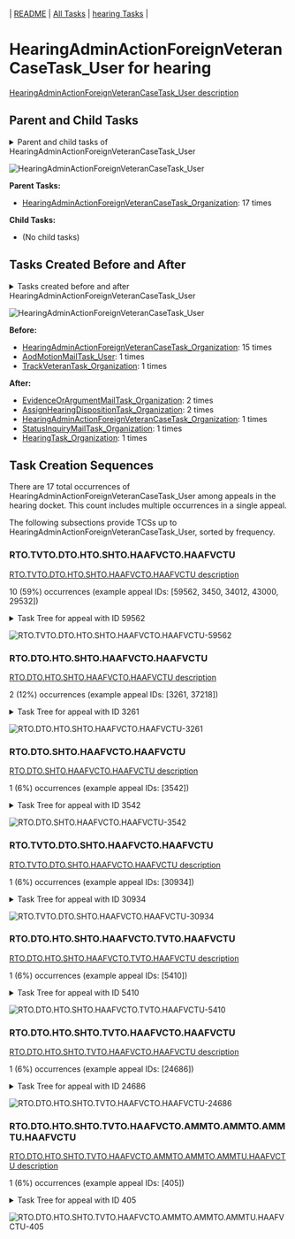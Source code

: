 <!-- DO NOT EDIT THIS FILE.  This file is autogenerated. -->
| [README](../README.md) | [All Tasks](../alltasks.md) | [hearing Tasks](tasklist.md) |

# HearingAdminActionForeignVeteranCaseTask_User for hearing

[HearingAdminActionForeignVeteranCaseTask_User description](../descr/HearingAdminActionForeignVeteranCaseTask_User.md)

## Parent and Child Tasks

<details><summary markdown='span'>Parent and child tasks of HearingAdminActionForeignVeteranCaseTask_User
</summary>

```
digraph G {
rankdir=LR;
node [shape=box]
"HearingAdminActionForeignVeteranCaseTask_Organization" -> "HearingAdminActionForeignVeteranCaseTask_User" [label=17]
}
```
</details>

![HearingAdminActionForeignVeteranCaseTask_User](dot/HearingAdminActionForeignVeteranCaseTask_User-parentchild.dot.png)

**Parent Tasks:**

   * [HearingAdminActionForeignVeteranCaseTask_Organization](HearingAdminActionForeignVeteranCaseTask_Organization.md): 17 times

**Child Tasks:**

   * (No child tasks)

## Tasks Created Before and After

<details><summary markdown='span'>Tasks created before and after HearingAdminActionForeignVeteranCaseTask_User</summary>

```
digraph G {
rankdir=LR;

"HearingAdminActionForeignVeteranCaseTask_User" -> "EvidenceOrArgumentMailTask_Organization" [label=2]
"HearingAdminActionForeignVeteranCaseTask_User" -> "AssignHearingDispositionTask_Organization" [label=2]
"HearingAdminActionForeignVeteranCaseTask_User" -> "StatusInquiryMailTask_Organization" [label=1]
"HearingAdminActionForeignVeteranCaseTask_User" -> "HearingTask_Organization" [label=1]
"HearingAdminActionForeignVeteranCaseTask_User" -> "HearingAdminActionForeignVeteranCaseTask_Organization" [label=1]
"HearingAdminActionForeignVeteranCaseTask_Organization" -> "HearingAdminActionForeignVeteranCaseTask_User" [label=15]
"TrackVeteranTask_Organization" -> "HearingAdminActionForeignVeteranCaseTask_User" [label=1]
"AodMotionMailTask_User" -> "HearingAdminActionForeignVeteranCaseTask_User" [label=1]
}
```
</details>

![HearingAdminActionForeignVeteranCaseTask_User](dot/HearingAdminActionForeignVeteranCaseTask_User.dot.png)

**Before:**

   * [HearingAdminActionForeignVeteranCaseTask_Organization](HearingAdminActionForeignVeteranCaseTask_Organization.md): 15 times
   * [AodMotionMailTask_User](AodMotionMailTask_User.md): 1 times
   * [TrackVeteranTask_Organization](TrackVeteranTask_Organization.md): 1 times

**After:**

   * [EvidenceOrArgumentMailTask_Organization](EvidenceOrArgumentMailTask_Organization.md): 2 times
   * [AssignHearingDispositionTask_Organization](AssignHearingDispositionTask_Organization.md): 2 times
   * [HearingAdminActionForeignVeteranCaseTask_Organization](HearingAdminActionForeignVeteranCaseTask_Organization.md): 1 times
   * [StatusInquiryMailTask_Organization](StatusInquiryMailTask_Organization.md): 1 times
   * [HearingTask_Organization](HearingTask_Organization.md): 1 times

## Task Creation Sequences

There are 17 total occurrences of HearingAdminActionForeignVeteranCaseTask_User among appeals in the hearing docket.  This count includes multiple occurrences in a single appeal.

The following subsections provide TCSs up to HearingAdminActionForeignVeteranCaseTask_User, sorted by frequency.

### RTO.TVTO.DTO.HTO.SHTO.HAAFVCTO.HAAFVCTU

[RTO.TVTO.DTO.HTO.SHTO.HAAFVCTO.HAAFVCTU description](../descr/RTO.TVTO.DTO.HTO.SHTO.HAAFVCTO.HAAFVCTU.md)

10 (59%) occurrences (example appeal IDs: [59562, 3450, 34012, 43000, 29532])

<details><summary markdown='span'>Task Tree for appeal with ID 59562</summary>

```
@startuml
skinparam {
  ObjectBorderColor #555
  ObjectBorderThickness 0
  ObjectFontStyle bold
  ObjectFontSize 14
  ObjectAttributeFontColor #333
  ObjectAttributeFontSize 12
}
  object 0.RootTask #8dd3c7 {
Organization
}
  object 1.TrackVeteranTask #bebada {
Organization
}
  object 2.DistributionTask #ffffb3 {
Organization
}
  object 3.HearingTask #fb8072 {
Organization
}
  object 4.ScheduleHearingTask #80b1d3 {
Organization
}
  object 5.HearingAdminActionForeignVeteranCaseTask #ffffb3 {
Organization
}
  object 6.HearingAdminActionForeignVeteranCaseTask #ffffb3 {
User  <back:white>    </back>
}
  object 7.EvidenceOrArgumentMailTask #ffffb3 {
Organization
}
0.RootTask -- 1.TrackVeteranTask
0.RootTask -- 2.DistributionTask
2.DistributionTask -- 3.HearingTask
3.HearingTask -- 4.ScheduleHearingTask
4.ScheduleHearingTask -- 5.HearingAdminActionForeignVeteranCaseTask
5.HearingAdminActionForeignVeteranCaseTask -- 6.HearingAdminActionForeignVeteranCaseTask
0.RootTask -- 7.EvidenceOrArgumentMailTask
@enduml
```
</details>

![RTO.TVTO.DTO.HTO.SHTO.HAAFVCTO.HAAFVCTU-59562](uml/RTO.TVTO.DTO.HTO.SHTO.HAAFVCTO.HAAFVCTU-59562.png)

### RTO.DTO.HTO.SHTO.HAAFVCTO.HAAFVCTU

[RTO.DTO.HTO.SHTO.HAAFVCTO.HAAFVCTU description](../descr/RTO.DTO.HTO.SHTO.HAAFVCTO.HAAFVCTU.md)

2 (12%) occurrences (example appeal IDs: [3261, 37218])

<details><summary markdown='span'>Task Tree for appeal with ID 3261</summary>

```
@startuml
skinparam {
  ObjectBorderColor #555
  ObjectBorderThickness 0
  ObjectFontStyle bold
  ObjectFontSize 14
  ObjectAttributeFontColor #333
  ObjectAttributeFontSize 12
}
  object 0.RootTask #8dd3c7 {
Organization
}
  object 1.DistributionTask #ffffb3 {
Organization
}
  object 2.HearingTask #fb8072 {
Organization
}
  object 3.ScheduleHearingTask #80b1d3 {
Organization
}
  object 4.HearingAdminActionForeignVeteranCaseTask #ffffb3 {
Organization
}
  object 5.HearingAdminActionForeignVeteranCaseTask #ffffb3 {
User  <back:white>    </back>
}
0.RootTask -- 1.DistributionTask
1.DistributionTask -- 2.HearingTask
2.HearingTask -- 3.ScheduleHearingTask
3.ScheduleHearingTask -- 4.HearingAdminActionForeignVeteranCaseTask
4.HearingAdminActionForeignVeteranCaseTask -- 5.HearingAdminActionForeignVeteranCaseTask
@enduml
```
</details>

![RTO.DTO.HTO.SHTO.HAAFVCTO.HAAFVCTU-3261](uml/RTO.DTO.HTO.SHTO.HAAFVCTO.HAAFVCTU-3261.png)

### RTO.DTO.SHTO.HAAFVCTO.HAAFVCTU

[RTO.DTO.SHTO.HAAFVCTO.HAAFVCTU description](../descr/RTO.DTO.SHTO.HAAFVCTO.HAAFVCTU.md)

1 (6%) occurrences (example appeal IDs: [3542])

<details><summary markdown='span'>Task Tree for appeal with ID 3542</summary>

```
@startuml
skinparam {
  ObjectBorderColor #555
  ObjectBorderThickness 0
  ObjectFontStyle bold
  ObjectFontSize 14
  ObjectAttributeFontColor #333
  ObjectAttributeFontSize 12
}
  object 0.RootTask #8dd3c7 {
Organization
}
  object 1.DistributionTask #ffffb3 {
Organization
}
  object 2.HearingTask #fb8072 {
Organization
}
  object 3.ScheduleHearingTask #80b1d3 {
Organization
}
  object 4.HearingAdminActionVerifyAddressTask #ffed6f {
Organization
}
  object 5.HearingAdminActionForeignVeteranCaseTask #ffffb3 {
Organization
}
  object 6.HearingAdminActionForeignVeteranCaseTask #ffffb3 {
User  <back:white>    </back>
}
  object 7.AssignHearingDispositionTask #8dd3c7 {
Organization
}
  object 8.HearingTask #fb8072 {
Organization
}
  object 9.ScheduleHearingTask #80b1d3 {
Organization
}
  object 10.EvidenceSubmissionWindowTask #fccde5 {
Organization
}
  object 11.JudgeAssignTask #ccebc5 {
User
}
  object 12.JudgeDecisionReviewTask #d9d9d9 {
User
}
  object 13.AttorneyTask #bc80bd {
User
}
  object 14.BvaDispatchTask #b3de69 {
Organization
}
  object 15.BvaDispatchTask #b3de69 {
User
}
0.RootTask -- 1.DistributionTask
1.DistributionTask -- 2.HearingTask
2.HearingTask -- 3.ScheduleHearingTask
3.ScheduleHearingTask -- 4.HearingAdminActionVerifyAddressTask
3.ScheduleHearingTask -- 5.HearingAdminActionForeignVeteranCaseTask
5.HearingAdminActionForeignVeteranCaseTask -- 6.HearingAdminActionForeignVeteranCaseTask
2.HearingTask -- 7.AssignHearingDispositionTask
1.DistributionTask -- 8.HearingTask
8.HearingTask -- 9.ScheduleHearingTask
8.HearingTask -- 10.EvidenceSubmissionWindowTask
0.RootTask -- 11.JudgeAssignTask
0.RootTask -- 12.JudgeDecisionReviewTask
12.JudgeDecisionReviewTask -- 13.AttorneyTask
0.RootTask -- 14.BvaDispatchTask
14.BvaDispatchTask -- 15.BvaDispatchTask
@enduml
```
</details>

![RTO.DTO.SHTO.HAAFVCTO.HAAFVCTU-3542](uml/RTO.DTO.SHTO.HAAFVCTO.HAAFVCTU-3542.png)

### RTO.TVTO.DTO.SHTO.HAAFVCTO.HAAFVCTU

[RTO.TVTO.DTO.SHTO.HAAFVCTO.HAAFVCTU description](../descr/RTO.TVTO.DTO.SHTO.HAAFVCTO.HAAFVCTU.md)

1 (6%) occurrences (example appeal IDs: [30934])

<details><summary markdown='span'>Task Tree for appeal with ID 30934</summary>

```
@startuml
skinparam {
  ObjectBorderColor #555
  ObjectBorderThickness 0
  ObjectFontStyle bold
  ObjectFontSize 14
  ObjectAttributeFontColor #333
  ObjectAttributeFontSize 12
}
  object 0.RootTask #8dd3c7 {
Organization
}
  object 1.TrackVeteranTask #bebada {
Organization
}
  object 2.DistributionTask #ffffb3 {
Organization
}
  object 3.HearingTask #fb8072 {
Organization
}
  object 4.ScheduleHearingTask #80b1d3 {
Organization
}
  object 5.HearingAdminActionVerifyAddressTask #ffed6f {
Organization
}
  object 6.HearingAdminActionForeignVeteranCaseTask #ffffb3 {
Organization
}
  object 7.HearingAdminActionForeignVeteranCaseTask #ffffb3 {
User  <back:white>    </back>
}
  object 8.HearingAdminActionForeignVeteranCaseTask #ffffb3 {
Organization
}
  object 9.ChangeHearingRequestTypeTask #2ca02c {
User
}
  object 10.AssignHearingDispositionTask #8dd3c7 {
Organization
}
  object 11.HearingTask #fb8072 {
Organization
}
  object 12.ScheduleHearingTask #80b1d3 {
Organization
}
0.RootTask -- 1.TrackVeteranTask
0.RootTask -- 2.DistributionTask
2.DistributionTask -- 3.HearingTask
3.HearingTask -- 4.ScheduleHearingTask
4.ScheduleHearingTask -- 5.HearingAdminActionVerifyAddressTask
4.ScheduleHearingTask -- 6.HearingAdminActionForeignVeteranCaseTask
6.HearingAdminActionForeignVeteranCaseTask -- 7.HearingAdminActionForeignVeteranCaseTask
4.ScheduleHearingTask -- 8.HearingAdminActionForeignVeteranCaseTask
4.ScheduleHearingTask -- 9.ChangeHearingRequestTypeTask
3.HearingTask -- 10.AssignHearingDispositionTask
2.DistributionTask -- 11.HearingTask
11.HearingTask -- 12.ScheduleHearingTask
@enduml
```
</details>

![RTO.TVTO.DTO.SHTO.HAAFVCTO.HAAFVCTU-30934](uml/RTO.TVTO.DTO.SHTO.HAAFVCTO.HAAFVCTU-30934.png)

### RTO.DTO.HTO.SHTO.HAAFVCTO.TVTO.HAAFVCTU

[RTO.DTO.HTO.SHTO.HAAFVCTO.TVTO.HAAFVCTU description](../descr/RTO.DTO.HTO.SHTO.HAAFVCTO.TVTO.HAAFVCTU.md)

1 (6%) occurrences (example appeal IDs: [5410])

<details><summary markdown='span'>Task Tree for appeal with ID 5410</summary>

```
@startuml
skinparam {
  ObjectBorderColor #555
  ObjectBorderThickness 0
  ObjectFontStyle bold
  ObjectFontSize 14
  ObjectAttributeFontColor #333
  ObjectAttributeFontSize 12
}
  object 0.RootTask #8dd3c7 {
Organization
}
  object 1.TrackVeteranTask #bebada {
Organization
}
  object 2.DistributionTask #ffffb3 {
Organization
}
  object 3.HearingTask #fb8072 {
Organization
}
  object 4.ScheduleHearingTask #80b1d3 {
Organization
}
  object 5.HearingAdminActionForeignVeteranCaseTask #ffffb3 {
Organization
}
  object 6.TrackVeteranTask #bebada {
Organization
}
  object 7.HearingAdminActionForeignVeteranCaseTask #ffffb3 {
User  <back:white>    </back>
}
0.RootTask -- 1.TrackVeteranTask
0.RootTask -- 2.DistributionTask
2.DistributionTask -- 3.HearingTask
3.HearingTask -- 4.ScheduleHearingTask
4.ScheduleHearingTask -- 5.HearingAdminActionForeignVeteranCaseTask
0.RootTask -- 6.TrackVeteranTask
5.HearingAdminActionForeignVeteranCaseTask -- 7.HearingAdminActionForeignVeteranCaseTask
@enduml
```
</details>

![RTO.DTO.HTO.SHTO.HAAFVCTO.TVTO.HAAFVCTU-5410](uml/RTO.DTO.HTO.SHTO.HAAFVCTO.TVTO.HAAFVCTU-5410.png)

### RTO.DTO.HTO.SHTO.TVTO.HAAFVCTO.HAAFVCTU

[RTO.DTO.HTO.SHTO.TVTO.HAAFVCTO.HAAFVCTU description](../descr/RTO.DTO.HTO.SHTO.TVTO.HAAFVCTO.HAAFVCTU.md)

1 (6%) occurrences (example appeal IDs: [24686])

<details><summary markdown='span'>Task Tree for appeal with ID 24686</summary>

```
@startuml
skinparam {
  ObjectBorderColor #555
  ObjectBorderThickness 0
  ObjectFontStyle bold
  ObjectFontSize 14
  ObjectAttributeFontColor #333
  ObjectAttributeFontSize 12
}
  object 0.RootTask #8dd3c7 {
Organization
}
  object 1.DistributionTask #ffffb3 {
Organization
}
  object 2.HearingTask #fb8072 {
Organization
}
  object 3.ScheduleHearingTask #80b1d3 {
Organization
}
  object 4.TrackVeteranTask #bebada {
Organization
}
  object 5.HearingAdminActionVerifyAddressTask #ffed6f {
Organization
}
  object 6.HearingAdminActionForeignVeteranCaseTask #ffffb3 {
Organization
}
  object 7.HearingAdminActionForeignVeteranCaseTask #ffffb3 {
User  <back:white>    </back>
}
0.RootTask -- 1.DistributionTask
1.DistributionTask -- 2.HearingTask
2.HearingTask -- 3.ScheduleHearingTask
0.RootTask -- 4.TrackVeteranTask
3.ScheduleHearingTask -- 5.HearingAdminActionVerifyAddressTask
3.ScheduleHearingTask -- 6.HearingAdminActionForeignVeteranCaseTask
6.HearingAdminActionForeignVeteranCaseTask -- 7.HearingAdminActionForeignVeteranCaseTask
@enduml
```
</details>

![RTO.DTO.HTO.SHTO.TVTO.HAAFVCTO.HAAFVCTU-24686](uml/RTO.DTO.HTO.SHTO.TVTO.HAAFVCTO.HAAFVCTU-24686.png)

### RTO.DTO.HTO.SHTO.TVTO.HAAFVCTO.AMMTO.AMMTO.AMMTU.HAAFVCTU

[RTO.DTO.HTO.SHTO.TVTO.HAAFVCTO.AMMTO.AMMTO.AMMTU.HAAFVCTU description](../descr/RTO.DTO.HTO.SHTO.TVTO.HAAFVCTO.AMMTO.AMMTO.AMMTU.HAAFVCTU.md)

1 (6%) occurrences (example appeal IDs: [405])

<details><summary markdown='span'>Task Tree for appeal with ID 405</summary>

```
@startuml
skinparam {
  ObjectBorderColor #555
  ObjectBorderThickness 0
  ObjectFontStyle bold
  ObjectFontSize 14
  ObjectAttributeFontColor #333
  ObjectAttributeFontSize 12
}
  object 0.RootTask #8dd3c7 {
Organization
}
  object 1.InformalHearingPresentationTask #fdb462 {
Organization
}
  object 2.DistributionTask #ffffb3 {
Organization
}
  object 3.HearingTask #fb8072 {
Organization
}
  object 4.ScheduleHearingTask #80b1d3 {
Organization
}
  object 5.TrackVeteranTask #bebada {
Organization
}
  object 6.HearingAdminActionForeignVeteranCaseTask #ffffb3 {
Organization
}
  object 7.AodMotionMailTask #d9d9d9 {
Organization
}
  object 8.AodMotionMailTask #d9d9d9 {
Organization
}
  object 9.AodMotionMailTask #d9d9d9 {
User
}
  object 10.TimedHoldTask #fccde5 {
User
}
  object 11.HearingAdminActionForeignVeteranCaseTask #ffffb3 {
User  <back:white>    </back>
}
  object 12.EvidenceOrArgumentMailTask #ffffb3 {
Organization
}
  object 13.AssignHearingDispositionTask #8dd3c7 {
Organization
}
  object 14.EvidenceOrArgumentMailTask #ffffb3 {
Organization
}
  object 15.EvidenceOrArgumentMailTask #ffffb3 {
User
}
  object 16.TranscriptionTask #fb8072 {
Organization
}
  object 17.EvidenceSubmissionWindowTask #fccde5 {
Organization
}
  object 18.EvidenceOrArgumentMailTask #ffffb3 {
Organization
}
2.DistributionTask -- 1.InformalHearingPresentationTask
0.RootTask -- 2.DistributionTask
2.DistributionTask -- 3.HearingTask
3.HearingTask -- 4.ScheduleHearingTask
0.RootTask -- 5.TrackVeteranTask
4.ScheduleHearingTask -- 6.HearingAdminActionForeignVeteranCaseTask
0.RootTask -- 7.AodMotionMailTask
7.AodMotionMailTask -- 8.AodMotionMailTask
8.AodMotionMailTask -- 9.AodMotionMailTask
9.AodMotionMailTask -- 10.TimedHoldTask
6.HearingAdminActionForeignVeteranCaseTask -- 11.HearingAdminActionForeignVeteranCaseTask
0.RootTask -- 12.EvidenceOrArgumentMailTask
3.HearingTask -- 13.AssignHearingDispositionTask
0.RootTask -- 14.EvidenceOrArgumentMailTask
14.EvidenceOrArgumentMailTask -- 15.EvidenceOrArgumentMailTask
13.AssignHearingDispositionTask -- 16.TranscriptionTask
13.AssignHearingDispositionTask -- 17.EvidenceSubmissionWindowTask
0.RootTask -- 18.EvidenceOrArgumentMailTask
@enduml
```
</details>

![RTO.DTO.HTO.SHTO.TVTO.HAAFVCTO.AMMTO.AMMTO.AMMTU.HAAFVCTU-405](uml/RTO.DTO.HTO.SHTO.TVTO.HAAFVCTO.AMMTO.AMMTO.AMMTU.HAAFVCTU-405.png)

